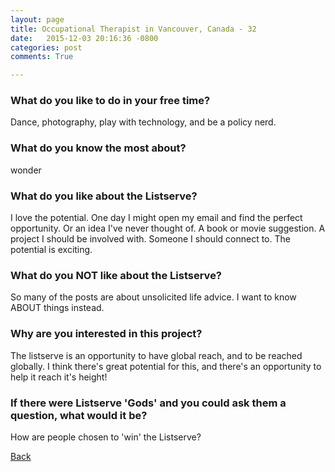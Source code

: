 ```yaml
---
layout: page
title: Occupational Therapist in Vancouver, Canada - 32
date:   2015-12-03 20:16:36 -0800
categories: post
comments: True

---
```


### What do you like to do in your free time?
<p>Dance, photography, play with technology, and be a policy nerd. </p>

### What do you know the most about?
<p>wonder</p>

### What do you like about the Listserve?
<p>I love the potential. One day I might open my email and find the perfect opportunity. Or an idea I've never thought of. A book or movie suggestion. A project I should be involved with. Someone I should connect to. The potential is exciting. </p>

### What do you NOT like about the Listserve?
<p>So many of the posts are about unsolicited life advice. I want to know ABOUT things instead.</p>

### Why are you interested in this project?
<p>The listserve is an opportunity to have global reach, and to be reached globally. I think there's great potential for this, and there's an opportunity to help it reach it's height!</p>

### If there were Listserve 'Gods' and you could ask them a question, what would it be?
<p>How are people chosen to 'win' the Listserve?</p>

[Back][1]

[1]: /home/responders/all